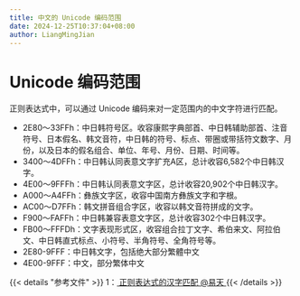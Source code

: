 ```yaml
---
title: 中文的 Unicode 编码范围
date: 2024-12-25T10:37:04+08:00
author: LiangMingJian
---
```


# Unicode 编码范围

正则表达式中，可以通过 Unicode 编码来对一定范围内的中文字符进行匹配。

- 2E80～33FFh：中日韩符号区。收容康熙字典部首、中日韩辅助部首、注音符号、日本假名、韩文音符，中日韩的符号、标点、带圈或带括符文数字、月份，以及日本的假名组合、单位、年号、月份、日期、时间等。
- 3400～4DFFh：中日韩认同表意文字扩充A区，总计收容6,582个中日韩汉字。
- 4E00～9FFFh：中日韩认同表意文字区，总计收容20,902个中日韩汉字。
- A000～A4FFh：彝族文字区，收容中国南方彝族文字和字根。
- AC00～D7FFh：韩文拼音组合字区，收容以韩文音符拼成的文字。
- F900～FAFFh：中日韩兼容表意文字区，总计收容302个中日韩汉字。
- FB00～FFFDh：文字表现形式区，收容组合拉丁文字、希伯来文、阿拉伯文、中日韩直式标点、小符号、半角符号、全角符号等。
- 2E80-9FFF：中日韩文字，包括绝大部分繁體中文
- 4E00-9FFF：中文，部分繁体中文

{{< details "参考文件" >}} 
1：[ 正则表达式的汉字匹配 @易天 ](https://www.cnblogs.com/yitian/archive/2008/11/14/1333569.html)
{{< /details >}}
